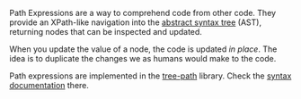 Path Expressions are a way to comprehend code from other code.
They provide an XPath-like navigation into the [abstract syntax tree][w-ast] (AST),
returning nodes that can be inspected and updated.

When you update the value of a node, the code is updated _in place_. The idea is to duplicate
the changes we as humans would make to the code.

Path expressions are implemented in the [tree-path][gh-tree-path] library.
Check the [syntax documentation](https://github.com/atomist/tree-path/blob/master/docs/PathExpressions.md) there.

[gh-tree-path]: https://github.com/atomist/tree-path (GitHub repository for tree-path)
[w-ast]: https://en.wikipedia.org/wiki/Abstract_syntax_tree (Wikipedia AST)
